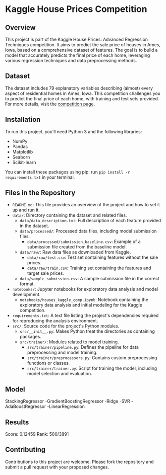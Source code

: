 # Kaggle House Prices Competition

## Overview
This project is part of the Kaggle House Prices: Advanced Regression Techniques competition. It aims to predict the sale price of houses in Ames, Iowa, based on a comprehensive dataset of features. The goal is to build a model that accurately predicts the final price of each home, leveraging various regression techniques and data preprocessing methods.

## Dataset
The dataset includes 79 explanatory variables describing (almost) every aspect of residential homes in Ames, Iowa. This competition challenges you to predict the final price of each home, with training and test sets provided. For more details, visit the [competition page](https://www.kaggle.com/c/house-prices-advanced-regression-techniques).

## Installation
To run this project, you'll need Python 3 and the following libraries:
- NumPy
- Pandas
- Matplotlib
- Seaborn
- Scikit-learn

You can install these packages using pip:
run `pip install -r requirements.txt` in your terminal.


## Files in the Repository
- `README.md`: This file provides an overview of the project and how to set it up and run it.
- `data/`: Directory containing the dataset and related files.
  - `data/data_description.txt`: Full description of each feature provided in the dataset.
  - `data/processed/`: Processed data files, including model submission files.
    - `data/processed/submission_baseline.csv`: Example of a submission file created from the baseline model.
  - `data/raw/`: Raw data files as downloaded from Kaggle.
    - `data/raw/test.csv`: Test set containing features without the sale prices.
    - `data/raw/train.csv`: Training set containing the features and target sale prices.
  - `data/sample_submission.csv`: A sample submission file in the correct format.
- `notebooks/`: Jupyter notebooks for exploratory data analysis and model development.
  - `notebooks/houses_kaggle_comp.ipynb`: Notebook containing the exploratory data analysis and initial modeling for the Kaggle competition.
- `requirements.txt`: A text file listing the project's dependencies required for reproducing the analysis environment.
- `src/`: Source code for the project's Python modules.
  - `src/__init__.py`: Makes Python treat the directories as containing packages.
  - `src/trainer/`: Modules related to model training.
    - `src/trainer/pipeline.py`: Defines the pipeline for data preprocessing and model training.
    - `src/trainer/preprocessors.py`: Contains custom preprocessing functions or classes.
    - `src/trainer/trainer.py`: Script for training the model, including model selection and evaluation.

## Model
StackingRegressor
-GradientBoostingRegressor
-Ridge
-SVR
-AdaBoostRegressor
-LinearRegression

## Results
Score: 0.12459
Rank: 500/3891

## Contributing
Contributions to this project are welcome. Please fork the repository and submit a pull request with your proposed changes.

